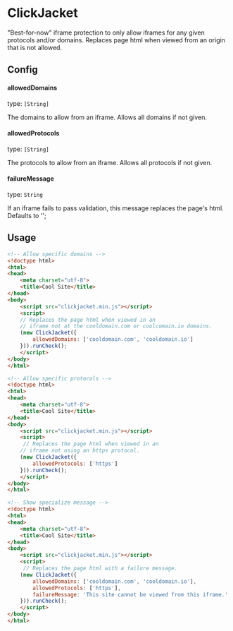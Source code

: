 ClickJacket
==
"Best-for-now" iframe protection to only allow iframes for any given protocols and/or domains. Replaces page html
when viewed from an origin that is not allowed.

## Config

#### allowedDomains
type: `[String]`

The domains to allow from an iframe. Allows all domains if not given.

#### allowedProtocols
type: `[String]`

The protocols to allow from an iframe. Allows all protocols if not given.

#### failureMessage
type: `String`

If an iframe fails to pass validation, this message replaces the page's html. Defaults to '';

## Usage
```html
<!-- Allow specific domains -->
<!doctype html>
<html>
<head>
    <meta charset="utf-8">
    <title>Cool Site</title>
</head>
<body>
    <script src="clickjacket.min.js"></script>
    <script>
    // Replaces the page html when viewed in an
    // iframe not at the cooldomain.com or coolcomain.io domains.
    (new ClickJacket({
        allowedDomains: ['cooldomain.com', 'cooldomain.io']
    })).runCheck();
    </script>
</body>
</html>
```

```html
<!-- Allow specific protocols -->
<!doctype html>
<html>
<head>
    <meta charset="utf-8">
    <title>Cool Site</title>
</head>
<body>
    <script src="clickjacket.min.js"></script>
    <script>
     // Replaces the page html when viewed in an
    // iframe not using an https protocol.
    (new ClickJacket({
        allowedProtocols: ['https']
    })).runCheck();
    </script>
</body>
</html>
```

```html
<!-- Show specialize message -->
<!doctype html>
<html>
<head>
    <meta charset="utf-8">
    <title>Cool Site</title>
</head>
<body>
    <script src="clickjacket.min.js"></script>
    <script>
     // Replaces the page html with a failure message.
    (new ClickJacket({
        allowedDomains: ['cooldomain.com', 'cooldomain.io'],
        allowedProtocols: ['https'],
        failureMessage: 'This site cannot be viewed from this iframe.'
    })).runCheck();
    </script>
</body>
</html>
